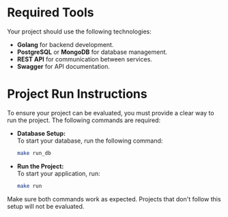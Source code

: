 # Required Tools
Your project should use the following technologies:
- **Golang** for backend development.
- **PostgreSQL** or **MongoDB** for database management.
- **REST API** for communication between services.
- **Swagger** for API documentation.

# Project Run Instructions
To ensure your project can be evaluated, you must provide a clear way to run the project. The following commands are required:

- **Database Setup:**  
  To start your database, run the following command:
  ```bash
  make run_db
  ```

- **Run the Project:**  
  To start your application, run:
  ```bash
  make run
  ```

Make sure both commands work as expected. Projects that don't follow this setup will not be evaluated.